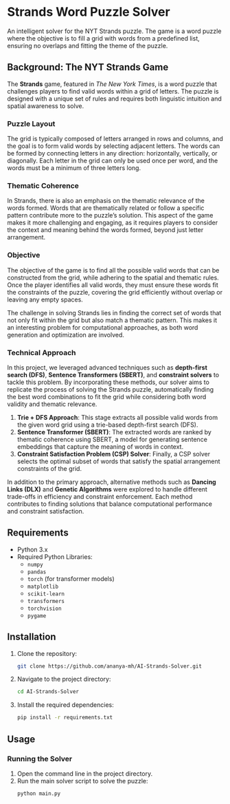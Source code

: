 # Strands Word Puzzle Solver

An intelligent solver for the NYT Strands puzzle. The game is a word puzzle where the objective is to fill a grid with words from a predefined list, ensuring no overlaps and fitting the theme of the puzzle. 

## Background: The NYT Strands Game

The **Strands** game, featured in *The New York Times*, is a word puzzle that challenges players to find valid words within a grid of letters. The puzzle is designed with a unique set of rules and requires both linguistic intuition and spatial awareness to solve.

### Puzzle Layout
The grid is typically composed of letters arranged in rows and columns, and the goal is to form valid words by selecting adjacent letters. The words can be formed by connecting letters in any direction: horizontally, vertically, or diagonally. Each letter in the grid can only be used once per word, and the words must be a minimum of three letters long.

### Thematic Coherence
In Strands, there is also an emphasis on the thematic relevance of the words formed. Words that are thematically related or follow a specific pattern contribute more to the puzzle’s solution. This aspect of the game makes it more challenging and engaging, as it requires players to consider the context and meaning behind the words formed, beyond just letter arrangement.

### Objective
The objective of the game is to find all the possible valid words that can be constructed from the grid, while adhering to the spatial and thematic rules. Once the player identifies all valid words, they must ensure these words fit the constraints of the puzzle, covering the grid efficiently without overlap or leaving any empty spaces.

The challenge in solving Strands lies in finding the correct set of words that not only fit within the grid but also match a thematic pattern. This makes it an interesting problem for computational approaches, as both word generation and optimization are involved.

### Technical Approach

In this project, we leveraged advanced techniques such as **depth-first search (DFS)**, **Sentence Transformers (SBERT)**, and **constraint solvers** to tackle this problem. By incorporating these methods, our solver aims to replicate the process of solving the Strands puzzle, automatically finding the best word combinations to fit the grid while considering both word validity and thematic relevance.


1. **Trie + DFS Approach**: This stage extracts all possible valid words from the given word grid using a trie-based depth-first search (DFS).
2. **Sentence Transformer (SBERT)**: The extracted words are ranked by thematic coherence using SBERT, a model for generating sentence embeddings that capture the meaning of words in context.
3. **Constraint Satisfaction Problem (CSP) Solver**: Finally, a CSP solver selects the optimal subset of words that satisfy the spatial arrangement constraints of the grid.

In addition to the primary approach, alternative methods such as **Dancing Links (DLX)** and **Genetic Algorithms** were explored to handle different trade-offs in efficiency and constraint enforcement. Each method contributes to finding solutions that balance computational performance and constraint satisfaction.



## Requirements

- Python 3.x
- Required Python Libraries:
  - `numpy`
  - `pandas`
  - `torch` (for transformer models)
  - `matplotlib`
  - `scikit-learn`
  - `transformers`
  - `torchvision`
  - `pygame`

## Installation

1. Clone the repository:
    ```bash
    git clone https://github.com/ananya-mh/AI-Strands-Solver.git
    ```

2. Navigate to the project directory:
    ```bash
    cd AI-Strands-Solver
    ```

3. Install the required dependencies:
    ```bash
    pip install -r requirements.txt
    ```

## Usage

### Running the Solver

1. Open the command line in the project directory.
2. Run the main solver script to solve the puzzle:
    ```bash
    python main.py
    ```